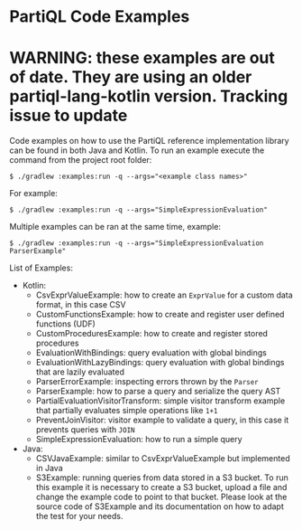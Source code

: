 # PartiQL Code Examples

# **WARNING**: these examples are out of date. They are using an older partiql-lang-kotlin version. Tracking issue to update

Code examples on how to use the PartiQL reference implementation library can be found in both Java and Kotlin. To 
run an example execute the command from the project root folder: 

```
$ ./gradlew :examples:run -q --args="<example class names>"
``` 

For example:

```
$ ./gradlew :examples:run -q --args="SimpleExpressionEvaluation"
```

Multiple examples can be ran at the same time, example: 
```
$ ./gradlew :examples:run -q --args="SimpleExpressionEvaluation ParserExample"
```

List of Examples: 
* Kotlin:
    * CsvExprValueExample: how to create an `ExprValue` for a custom data format, in this case CSV  
    * CustomFunctionsExample: how to create and register user defined functions (UDF)
    * CustomProceduresExample: how to create and register stored procedures
    * EvaluationWithBindings: query evaluation with global bindings
    * EvaluationWithLazyBindings: query evaluation with global bindings that are lazily evaluated
    * ParserErrorExample: inspecting errors thrown by the `Parser`
    * ParserExample: how to parse a query and serialize the query AST
    * PartialEvaluationVisitorTransform: simple visitor transform example that partially evaluates simple operations like `1+1`
    * PreventJoinVisitor: visitor example to validate a query, in this case it prevents queries with `JOIN`
    * SimpleExpressionEvaluation: how to run a simple query
* Java:
    * CSVJavaExample: similar to CsvExprValueExample but implemented in Java
    * S3Example: running queries from data stored in a S3 bucket. To run this example it is necessary to create a S3 
    bucket, upload a file and change the example code to point to that bucket. Please look at the source code of 
    S3Example and its documentation on how to adapt the test for your needs. 
 